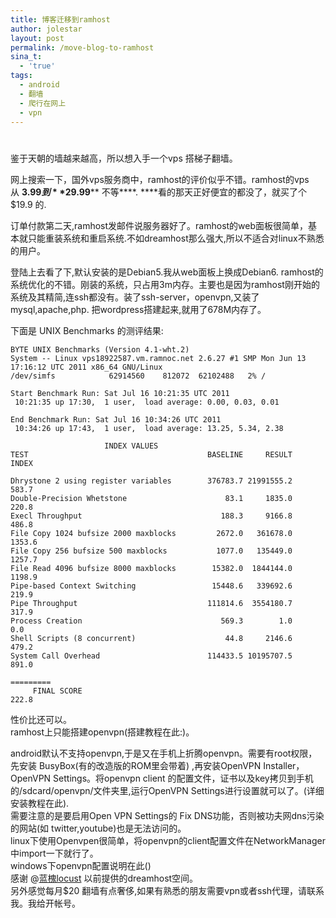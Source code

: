 ```yaml
---
title: 博客迁移到ramhost
author: jolestar
layout: post
permalink: /move-blog-to-ramhost
sina_t:
  - 'true'
tags:
  - android
  - 翻墙
  - 爬行在网上
  - vpn
---
```

# 

鉴于天朝的墙越来越高，所以想入手一个vps 搭梯子翻墙。

网上搜索一下，国外vps服务商中，ramhost的评价似乎不错。ramhost的vps从 **$3.99 到 **$29.99**** 不等****. ****看的那天正好便宜的都没了，就买了个$19.9 的.

订单付款第二天,ramhost发邮件说服务器好了。ramhost的web面板很简单，基本就只能重装系统和重启系统.不如dreamhost那么强大,所以不适合对linux不熟悉的用户。

登陆上去看了下,默认安装的是Debian5.我从web面板上换成Debian6. ramhost的系统优化的不错。刚装的系统，只占用3m内存。主要也是因为ramhost刚开始的系统及其精简,连ssh都没有。装了ssh-server，openvpn,又装了mysql,apache,php. 把wordpress搭建起来,就用了678M内存了。

<!--more-->

下面是 UNIX Benchmarks 的测评结果:

    BYTE UNIX Benchmarks (Version 4.1-wht.2)
    System -- Linux vps18922587.vm.ramnoc.net 2.6.27 #1 SMP Mon Jun 13 17:16:12 UTC 2011 x86_64 GNU/Linux
    /dev/simfs            62914560    812072  62102488   2% /
    
    Start Benchmark Run: Sat Jul 16 10:21:35 UTC 2011
     10:21:35 up 17:30,  1 user,  load average: 0.00, 0.03, 0.01
    
    End Benchmark Run: Sat Jul 16 10:34:26 UTC 2011
     10:34:26 up 17:43,  1 user,  load average: 13.25, 5.34, 2.38
    
                         INDEX VALUES
    TEST                                        BASELINE     RESULT      INDEX
    
    Dhrystone 2 using register variables        376783.7 21991555.2      583.7
    Double-Precision Whetstone                      83.1     1835.0      220.8
    Execl Throughput                               188.3     9166.8      486.8
    File Copy 1024 bufsize 2000 maxblocks         2672.0   361678.0     1353.6
    File Copy 256 bufsize 500 maxblocks           1077.0   135449.0     1257.7
    File Read 4096 bufsize 8000 maxblocks        15382.0  1844144.0     1198.9
    Pipe-based Context Switching                 15448.6   339692.6      219.9
    Pipe Throughput                             111814.6  3554180.7      317.9
    Process Creation                               569.3        1.0        0.0
    Shell Scripts (8 concurrent)                    44.8     2146.6      479.2
    System Call Overhead                        114433.5 10195707.5      891.0
                                                                     =========
         FINAL SCORE                                                     222.8

性价比还可以。  
ramhost上只能搭建openvpn(搭建教程在此:)。

android默认不支持openvpn,于是又在手机上折腾openvpn。需要有root权限，先安装 BusyBox(有的改造版的ROM里会带着) ,再安装OpenVPN Installer，OpenVPN Settings。将openvpn client 的配置文件，证书以及key拷贝到手机的/sdcard/openvpn/文件夹里,运行OpenVPN Settings进行设置就可以了。(详细安装教程在此).  
需要注意的是要启用Open VPN Settings的 Fix DNS功能，否则被功夫网dns污染的网站(如 twitter,youtube)也是无法访问的。  
linux下使用Openvpen很简单，将openvpn的client配置文件在NetworkManager中import一下就行了。  
windows下openvpn配置说明在此()  
感谢 @[蓝槐locust][1] 以前提供的dreamhost空间。  
另外感觉每月$20 翻墙有点奢侈,如果有熟悉的朋友需要vpn或者ssh代理，请联系我。我给开帐号。

 [1]: http://weibo.com/lanhuai "蓝槐locust"

